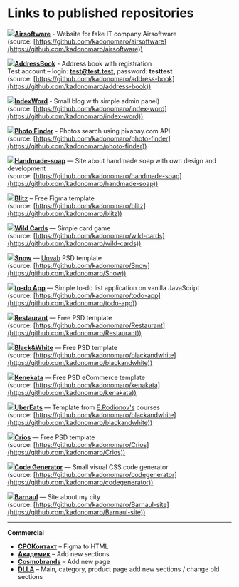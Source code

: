 # Links to published repositories

![](https://img.icons8.com/color/32/000000/html-5.png)[**Airsoftware**](https://airsoftware.ru.com/) - Website for fake IT company Airsoftware  
(source: [https://github.com/kadonomaro/airsoftware](https://github.com/kadonomaro/airsoftware))

![](https://img.icons8.com/color/32/000000/vue-js.png)[**AddressBook**](https://address-book-2020.web.app/) - Address book with registration  
Test account – login: **test@test.test**, password: **testtest**  
(source: [https://github.com/kadonomaro/address-book](https://github.com/kadonomaro/address-book))

![](https://img.icons8.com/color/32/000000/vue-js.png)[**IndexWord**](https://indexword.handmade-soap.ru/) - Small blog with simple admin panel)  
(source: [https://github.com/kadonomaro/index-word](https://github.com/kadonomaro/index-word))

![](https://img.icons8.com/color/32/000000/vue-js.png)[**Photo Finder**](https://kadonomaro.github.io/photo-finder/) - Photos search using pixabay.com API  
(source: [https://github.com/kadonomaro/photo-finder](https://github.com/kadonomaro/photo-finder))

![](https://img.icons8.com/color/32/000000/html-5.png)[**Handmade-soap**](https://handmade-soap.ru/) — Site about handmade soap with own design and development  
(source: [https://github.com/kadonomaro/handmade-soap](https://github.com/kadonomaro/handmade-soap))

![](https://img.icons8.com/color/32/000000/html-5.png)[**Blitz**](https://kadonomaro.github.io/blitz/) – Free Figma template  
(source: [https://github.com/kadonomaro/blitz](https://github.com/kadonomaro/blitz))

![](https://handmade-soap.ru/templates/images/js_logo.png)[**Wild Cards**](https://kadonomaro.github.io/wild-cards/) — Simple card game  
(source: [https://github.com/kadonomaro/wild-cards](https://github.com/kadonomaro/wild-cards))

![](https://img.icons8.com/color/32/000000/html-5.png)[**Snow**](https://kadonomaro.github.io/Snow/) — [Unvab](http://unvab.com/#home) PSD template  
(source: [https://github.com/kadonomaro/Snow](https://github.com/kadonomaro/Snow))

![](https://handmade-soap.ru/templates/images/js_logo.png)[**to-do App**](https://kadonomaro.github.io/todo-app/) — Simple to-do list application on vanilla JavaScript  
(source: [https://github.com/kadonomaro/todo-app](https://github.com/kadonomaro/todo-app))

![](https://img.icons8.com/color/32/000000/html-5.png)[**Restaurant**](https://kadonomaro.github.io/Restaurant/) — Free PSD template  
(source: [https://github.com/kadonomaro/Restaurant](https://github.com/kadonomaro/Restaurant))

![](https://img.icons8.com/color/32/000000/html-5.png)[**Black&White**](https://kadonomaro.github.io/blackandwhite/) — Free PSD template  
(source: [https://github.com/kadonomaro/blackandwhite](https://github.com/kadonomaro/blackandwhite))

![](https://img.icons8.com/color/32/000000/html-5.png)[**Kenekata**](https://kadonomaro.github.io/kenakata/) — Free PSD eCommerce template  
(source: [https://github.com/kadonomaro/kenakata](https://github.com/kadonomaro/kenakata))

![](https://img.icons8.com/color/32/000000/html-5.png)[**UberEats**](https://kadonomaro.github.io/uberats-demo-frontend/) — Template from [E.Rodionov's](https://erodionov.ru/) courses  
(source: [https://github.com/kadonomaro/blackandwhite](https://github.com/kadonomaro/blackandwhite))

![](https://img.icons8.com/color/32/000000/html-5.png)[**Crios**](https://kadonomaro.github.io/Crios/) — Free PSD template  
(source: [https://github.com/kadonomaro/Crios](https://github.com/kadonomaro/Crios))

![](https://img.icons8.com/color/32/000000/html-5.png)[**Code Generator**](https://kadonomaro.github.io/codegenerator/) — Small visual CSS code generator  
(source: [https://github.com/kadonomaro/codegenerator](https://github.com/kadonomaro/codegenerator))

![](https://img.icons8.com/color/32/000000/html-5.png)[**Barnaul**](https://kadonomaro.github.io/Barnaul-site/) — Site about my city  
(source: [https://github.com/kadonomaro/Barnaul-site](https://github.com/kadonomaro/Barnaul-site))

***
**Commercial**  

* [**СРОКонтакт**](http://xn--80atbkdblhoc.xn--p1ai/) – Figma to HTML  
* [**Академик**](http://www.akademik.help/) – Add new sections  
* [**Cosmobrands**](https://cosmobrands.online/opt) – Add new page   
* [**DLLA**](https://dlla.ru/index.php) – Main, category, product page add new sections / change old sections

